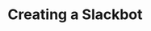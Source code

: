 ---
title: Creating a Slackbot
redirect_to:
  - https://www.ibm.com/support/knowledgecenter/SS7P7S_ind/watson-assistant-solutions/slack/creating_a_slackbot.html
---